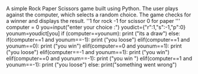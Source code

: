A simple Rock Paper Scissors game built using Python. The user plays against the computer, which selects a random choice. The game checks for a winner and displays the result.
''1 for rock
-1 for scissor 
0 for paper '''
computer = 0 
you=input("enter your choice :")
youdict={"r":1,"s":-1,"p":0}
younum=youdict[you]
if (computer==younum):
    print ("its a draw")
else:
    if(computer==1 and younum==-1):
        print ("you loose")
    elif(computer==1 and younum==0):
        print ("you win")
    elif(computer==0 and younum==1):
        print ("you loose")
    elif(computer==-1 and younum==1):
        print ("you win")
    elif(computer==0 and younum==-1):
        print ("you win ")
    elif(computer==1 and younum==-1):
        print ("you loose")
    else:
        print("something went wrong")
        




   
